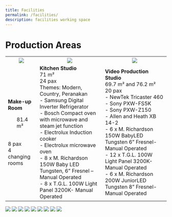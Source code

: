 ```yaml
---
title: Facilities
permalink: /facilities/
description: facilities working space
---
```

# Production Areas

<table>
	<tr>
		<th><img src="https://drive.google.com/uc?export=view&amp;id=1J13ufD7KuQUJRkLizV3ThKxCr03wH4UP"></th>
		<th><img src="https://drive.google.com/uc?export=view&amp;id=1NTcdpUQ3wfF37fr7VXyl6S2chAFkAi10"></th>
		<th><img src="https://drive.google.com/uc?export=view&amp;id=1xBTO-ZgZT5gvfLVlwslAYqCNuVor6Tiu"></th>
	</tr>
	<tr>
		<td>
			<b>Make-up Room</b>
			<br><ul> 81.4 m²</ul>
			<br>8 pax
			<br>4 changing rooms
		</td>
		<td>
			<b>Kitchen Studio</b>
			<br>71 m²
			<br>24 pax
			<br>Themes: Modern, Country, Peranakan
			<br>- Samsung Digital Inverter Refrigerator
			<br>- Bosch Compact oven with microwave and steam jet function
			<br>- Electrolux Induction cooker
			<br>- Electrolux microwave oven
			<br>   - 8 x M. Richardson 150W Baby LED Tungsten, 6” Fresnel – Manual Operated
			<br>- 8 x T.G.L. 100W Light Panel 3200K- Manual Operated
		</td>
		<td>
			<b>Video Production Studio</b>
			<br>69.7 m² and 76.2 m²
			<br>20 pax
			<br>- NewTek Tricaster 460
			<br>- Sony PXW-FS5K
			<br>- Sony PXW-Z150
			<br>- Allen and Heath XB 14-2 
			<br>- 6 x M. Richardson 150W BabyLED Tungsten 6” Fresnel- Manual Operated
			<br>- 12 x T.G.L. 100W Light Panel 3200K-Manual Operated
			<br>- 6 x M. Richardson 200W JuniorLED Tungsten 8” Fresnel- Manual Operated
		</td>
	</tr>
</table>




<img src="https://drive.google.com/uc?export=view&amp;id=1kqG5yMwFdIOyzmidSQytfnncoGK7Mt5b">
<img src="https://drive.google.com/uc?export=view&amp;id=1NTcdpUQ3wfF37fr7VXyl6S2chAFkAi10">
<img src="https://drive.google.com/uc?export=view&amp;id=1xBTO-ZgZT5gvfLVlwslAYqCNuVor6Tiu">
<img src="https://drive.google.com/uc?export=view&amp;id=1J13ufD7KuQUJRkLizV3ThKxCr03wH4UP">
<img src="https://drive.google.com/uc?export=view&amp;id=1VTuJvTbiThS3T07kaeuJWw4R1M1JIhdp">
<img src="https://drive.google.com/uc?export=view&amp;id=1-N2fpVWU5o16bPO768r5N19t4qi1JGXl">
<img src="https://drive.google.com/uc?export=view&amp;id=1OF0BzoBP9uPYTF5OUVfR3za6AsRU8PEq">
<img src="https://drive.google.com/uc?export=view&amp;id=1WAPJX8Hnhj-rcGxJCHUDW1-owPo4Kl9U">
<img src="https://drive.google.com/uc?export=view&amp;id=1RQFvYmTfmC-qO2GeD7w0NiXqCnyufUq6">